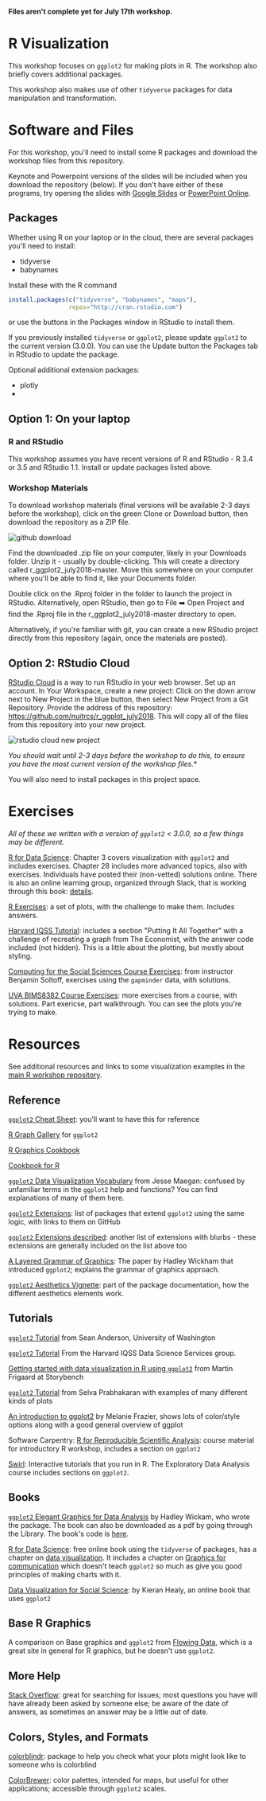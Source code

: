 **Files aren't complete yet for July 17th workshop.**

# R Visualization

This workshop focuses on `ggplot2` for making plots in R.  The workshop also briefly covers additional packages.  

This workshop also makes use of other `tidyverse` packages for data manipulation and transformation.

# Software and Files

For this workshop, you'll need to install some R packages and download the workshop files from this repository.

Keynote and Powerpoint versions of the slides will be included when you download the repository (below).  If you don't have either of these programs, try opening the slides with [Google Slides](https://docs.google.com/presentation/u/0/) or [PowerPoint Online](https://support.office.com/en-us/article/view-a-presentation-without-powerpoint-2f1077ab-9a4e-41ba-9f75-d55bd9b231a6).

## Packages

Whether using R on your laptop or in the cloud, there are several packages you'll need to install: 

* tidyverse
* babynames

Install these with the R command

```r
install.packages(c("tidyverse", "babynames", "maps"), 
                 repos="http://cran.rstudio.com")
```

or use the buttons in the Packages window in RStudio to install them.

If you previously installed `tidyverse` or `ggplot2`, please update `ggplot2` to the current version (3.0.0). You can use the Update button the Packages tab in RStudio to update the package.

Optional additional extension packages:

* plotly
* 


## Option 1: On your laptop 

### R and RStudio

This workshop assumes you have recent versions of R and RStudio - R 3.4 or 3.5 and RStudio 1.1.  Install or update packages listed above.

### Workshop Materials

To download workshop materials (final versions will be available 2-3 days before the workshop), click on the green Clone or Download button, then download the repository as a ZIP file.  

![github download](images/githubdownload.png)

Find the downloaded .zip file on your computer, likely in your Downloads folder.  Unzip it - usually by double-clicking.  This will create a directory called r\_ggplot2\_july2018-master.  Move this somewhere on your computer where you'll be able to find it, like your Documents folder.  

Double click on the .Rproj folder in the folder to launch the project in RStudio.  Alternatively, open RStudio, then go to File :arrow_right: Open Project and find the .Rproj file in the r\_ggplot2\_july2018-master directory to open.

Alternatively, if you're familiar with git, you can create a new RStudio project directly from this repository (again, once the materials are posted).


## Option 2: RStudio Cloud

[RStudio Cloud](https://rstudio.cloud) is a way to run RStudio in your web browser.  Set up an account.  In Your Workspace, create a new project: Click on the down arrow next to New Project in the blue button, then select New Project from a Git Repository.  Provide the address of this repository: https://github.com/nuitrcs/r_ggplot_july2018.  This will copy all of the files from this repository into your new project.  

![rstudio cloud new project](images/rstudiocloud.png)

*You should wait until 2-3 days before the workshop to do this, to ensure you have the most current version of the workshop files.**

You will also need to install packages in this project space.

# Exercises

*All of these we written with a version of `ggplot2` < 3.0.0, so a few things may be different.*

[R for Data Science](http://r4ds.had.co.nz/): Chapter 3 covers visualization with `ggplot2` and includes exercises.  Chapter 28 includes more advanced topics, also with exercises.  Individuals have posted their (non-vetted) solutions online.  There is also an online learning group, organized through Slack, that is working through this book: [details](https://medium.com/@kierisi/r4ds-the-next-iteration-d51e0a1b0b82).

[R Exercises](https://www.r-exercises.com/2018/02/23/practice-you-ggplot-skills-exercises/): a set of plots, with the challenge to make them.  Includes answers.

[Harvard IQSS Tutorial](https://tutorials.iq.harvard.edu/R/Rgraphics/Rgraphics.html): includes a section "Putting It All Together" with a challenge of recreating a graph from The Economist, with the answer code included (not hidden).  This is a little about the plotting, but mostly about styling.

[Computing for the Social Sciences Course Exercises](https://cfss.uchicago.edu/dataviz_gapminder.html): from instructor Benjamin Soltoff, exercises using the `gapminder` data, with solutions.

[UVA BIMS8382 Course Exercises](http://bims.fun/r-viz-homework.html): more exercises from a course, with solutions.  Part exericse, part walkthrough.  You can see the plots you're trying to make.


# Resources

See additional resources and links to some visualization examples in the [main R workshop repository](https://github.com/nuitrcs/rworkshops).

## Reference

[`ggplot2` Cheat Sheet](https://github.com/rstudio/cheatsheets/raw/master/data-visualization-2.1.pdf): you'll want to have this for reference

[R Graph Gallery](http://www.r-graph-gallery.com/portfolio/ggplot2-package/) for `ggplot2`

[R Graphics Cookbook](https://ase.tufts.edu/bugs/guide/assets/R%20Graphics%20Cookbook.pdf)

[Cookbook for R](http://www.cookbook-r.com/Graphs/)

[`ggplot2` Data Visualization Vocabulary](https://medium.com/@kierisi/fc8fa4d20d2d) from Jesse Maegan: confused by unfamiliar terms in the `ggplot2` help and functions?  You can find explanations of many of them here.

[`ggplot2` Extensions](http://www.ggplot2-exts.org/gallery/): list of packages that extend `ggplot2` using the same logic, with links to them on GitHub

[`ggplot2` Extensions described](https://blog.modeanalytics.com/r-ggplot-extension-packages/): another list of extensions with blurbs - these extensions are generally included on the list above too

[A Layered Grammar of Graphics](http://vita.had.co.nz/papers/layered-grammar.pdf): The paper by Hadley Wickham that introduced `ggplot2`; explains the grammar of graphics approach.

[`ggplot2` Aesthetics Vignette](https://cran.r-project.org/web/packages/ggplot2/vignettes/ggplot2-specs.html): part of the package documentation, how the different aesthetics elements work.

## Tutorials

[`ggplot2` Tutorial](http://seananderson.ca/ggplot2-FISH554/) from Sean Anderson, University of Washington

[`ggplot2` Tutorial](http://tutorials.iq.harvard.edu/R/Rgraphics/Rgraphics.html) From the Harvard IQSS Data Science Services group.

[Getting started with data visualization in R using `ggplot2`](http://www.storybench.org/getting-started-data-visualization-r-using-ggplot2) from Martin Frigaard at Storybench

[`ggplot2` Tutorial](http://r-statistics.co/ggplot2-Tutorial-With-R.html) from Selva Prabhakaran with examples of many different kinds of plots

[An introduction to ggplot2](https://rawgit.com/eco-data-science/VisualizingData/master/ggplot2_intro.html) by Melanie Frazier, shows lots of color/style options along with a good general overview of ggplot

Software Carpentry: [R for Reproducible Scientific Analysis](http://swcarpentry.github.io/r-novice-gapminder/08-plot-ggplot2/): course material for introductory R workshop, includes a section on `ggplot2`

[Swirl](http://swirlstats.com/): Interactive tutorials that you run in R.  The Exploratory Data Analysis course includes sections on `ggplot2`.


## Books

[`ggplot2` Elegant Graphics for Data Analysis](http://ggplot2.org/book/) by Hadley Wickam, who wrote the package.  The book can also be downloaded as a pdf by going through the Library.  The book's code is [here](https://github.com/hadley/ggplot2-book).

[R for Data Science](http://r4ds.had.co.nz/): free online book using the `tidyverse` of packages, has a chapter on [data visualization](http://r4ds.had.co.nz/data-visualisation.html).  It includes a chapter on [Graphics for communication](http://r4ds.had.co.nz/graphics-for-communication.html) which doesn't teach `ggplot2` so much as give you good principles of making charts with it.

[Data Visualization for Social Science](http://socviz.co/): by Kieran Healy, an online book that uses `ggplot2`


## Base R Graphics

A comparison on Base graphics and `ggplot2` from [Flowing Data](http://flowingdata.com/2016/03/22/comparing-ggplot2-and-r-base-graphics/), which is a great site in general for R graphics, but he doesn't use `ggplot2`.


## More Help

[Stack Overflow](http://stackoverflow.com/questions/tagged/ggplot): great for searching for issues; most questions you have will have already been asked by someone else; be aware of the date of answers, as sometimes an answer may be a little out of date.

## Colors, Styles, and Formats

[colorblindr](https://www.rdocumentation.org/packages/colorblindr): package to help you check what your plots might look like to someone who is colorblind

[ColorBrewer](http://colorbrewer2.org/): color palettes, intended for maps, but useful for other applications; accessible through `ggplot2` scales.


